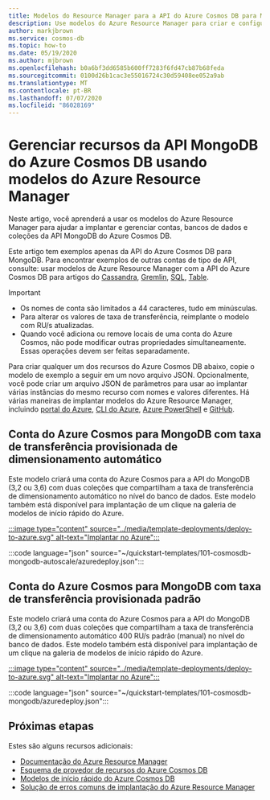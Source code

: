 ```yaml
---
title: Modelos do Resource Manager para a API do Azure Cosmos DB para MongoDB
description: Use modelos do Azure Resource Manager para criar e configurar a API do Azure Cosmos DB para MongoDB.
author: markjbrown
ms.service: cosmos-db
ms.topic: how-to
ms.date: 05/19/2020
ms.author: mjbrown
ms.openlocfilehash: b0a6bf3dd6585b600ff7283f6fd47cb87b68feda
ms.sourcegitcommit: 0100d26b1cac3e55016724c30d59408ee052a9ab
ms.translationtype: MT
ms.contentlocale: pt-BR
ms.lasthandoff: 07/07/2020
ms.locfileid: "86028169"
---
```

# <a name="manage-azure-cosmos-db-mongodb-api-resources-using-azure-resource-manager-templates"></a>Gerenciar recursos da API MongoDB do Azure Cosmos DB usando modelos do Azure Resource Manager

Neste artigo, você aprenderá a usar os modelos do Azure Resource Manager para ajudar a implantar e gerenciar contas, bancos de dados e coleções da API MongoDB do Azure Cosmos DB.

Este artigo tem exemplos apenas da API do Azure Cosmos DB para MongoDB. Para encontrar exemplos de outras contas de tipo de API, consulte: usar modelos de Azure Resource Manager com a API do Azure Cosmos DB para artigos do [Cassandra](manage-cassandra-with-resource-manager.md), [Gremlin](manage-gremlin-with-resource-manager.md), [SQL](manage-sql-with-resource-manager.md), [Table](manage-table-with-resource-manager.md).

> [!IMPORTANT]
>
> * Os nomes de conta são limitados a 44 caracteres, tudo em minúsculas.
> * Para alterar os valores de taxa de transferência, reimplante o modelo com RU/s atualizadas.
> * Quando você adiciona ou remove locais de uma conta do Azure Cosmos, não pode modificar outras propriedades simultaneamente. Essas operações devem ser feitas separadamente.

Para criar qualquer um dos recursos do Azure Cosmos DB abaixo, copie o modelo de exemplo a seguir em um novo arquivo JSON. Opcionalmente, você pode criar um arquivo JSON de parâmetros para usar ao implantar várias instâncias do mesmo recurso com nomes e valores diferentes. Há várias maneiras de implantar modelos do Azure Resource Manager, incluindo [portal do Azure](../azure-resource-manager/templates/deploy-portal.md), [CLI do Azure](../azure-resource-manager/templates/deploy-cli.md), [Azure PowerShell](../azure-resource-manager/templates/deploy-powershell.md) e [GitHub](../azure-resource-manager/templates/deploy-to-azure-button.md).

<a id="create-autoscale"></a>

## <a name="azure-cosmos-account-for-mongodb-with-autoscale-provisioned-throughput"></a>Conta do Azure Cosmos para MongoDB com taxa de transferência provisionada de dimensionamento automático

Este modelo criará uma conta do Azure Cosmos para a API do MongoDB (3,2 ou 3,6) com duas coleções que compartilham a taxa de transferência de dimensionamento automático no nível do banco de dados. Este modelo também está disponível para implantação de um clique na galeria de modelos de início rápido do Azure.

[:::image type="content" source="../media/template-deployments/deploy-to-azure.svg" alt-text="Implantar no Azure":::](https://portal.azure.com/#create/Microsoft.Template/uri/https%3A%2F%2Fraw.githubusercontent.com%2FAzure%2Fazure-quickstart-templates%2Fmaster%2F101-cosmosdb-mongodb-autoscale%2Fazuredeploy.json)

:::code language="json" source="~/quickstart-templates/101-cosmosdb-mongodb-autoscale/azuredeploy.json":::

<a id="create-manual"></a>

## <a name="azure-cosmos-account-for-mongodb-with-standard-provisioned-throughput"></a>Conta do Azure Cosmos para MongoDB com taxa de transferência provisionada padrão

Este modelo criará uma conta do Azure Cosmos para a API do MongoDB (3,2 ou 3,6) com duas coleções que compartilham a taxa de transferência de dimensionamento automático 400 RU/s padrão (manual) no nível do banco de dados. Este modelo também está disponível para implantação de um clique na galeria de modelos de início rápido do Azure.

[:::image type="content" source="../media/template-deployments/deploy-to-azure.svg" alt-text="Implantar no Azure":::](https://portal.azure.com/#create/Microsoft.Template/uri/https%3A%2F%2Fraw.githubusercontent.com%2FAzure%2Fazure-quickstart-templates%2Fmaster%2F101-cosmosdb-mongodb%2Fazuredeploy.json)

:::code language="json" source="~/quickstart-templates/101-cosmosdb-mongodb/azuredeploy.json":::

## <a name="next-steps"></a>Próximas etapas

Estes são alguns recursos adicionais:

* [Documentação do Azure Resource Manager](/azure/azure-resource-manager/)
* [Esquema de provedor de recursos do Azure Cosmos DB](/azure/templates/microsoft.documentdb/allversions)
* [Modelos de início rápido do Azure Cosmos DB](https://azure.microsoft.com/resources/templates/?resourceType=Microsoft.DocumentDB&pageNumber=1&sort=Popular)
* [Solução de erros comuns de implantação do Azure Resource Manager](../azure-resource-manager/templates/common-deployment-errors.md)

